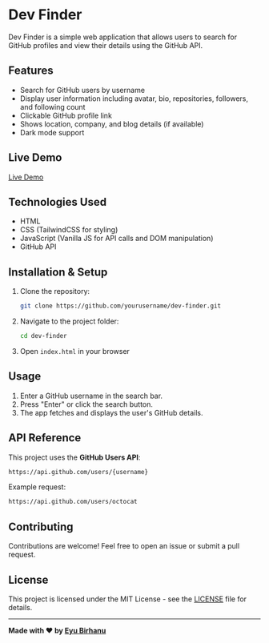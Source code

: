 # Dev Finder

Dev Finder is a simple web application that allows users to search for GitHub profiles and view their details using the GitHub API.

## Features

- Search for GitHub users by username
- Display user information including avatar, bio, repositories, followers, and following count
- Clickable GitHub profile link
- Shows location, company, and blog details (if available)
- Dark mode support

## Live Demo

[Live Demo](https://eyu32.github.io/Dev-Finder/)

## Technologies Used

- HTML
- CSS (TailwindCSS for styling)
- JavaScript (Vanilla JS for API calls and DOM manipulation)
- GitHub API

## Installation & Setup

1. Clone the repository:
   ```bash
   git clone https://github.com/yourusername/dev-finder.git
   ```
2. Navigate to the project folder:
   ```bash
   cd dev-finder
   ```
3. Open `index.html` in your browser

## Usage

1. Enter a GitHub username in the search bar.
2. Press "Enter" or click the search button.
3. The app fetches and displays the user's GitHub details.

## API Reference

This project uses the **GitHub Users API**:
```bash
https://api.github.com/users/{username}
```
Example request:
```bash
https://api.github.com/users/octocat
```

## Contributing

Contributions are welcome! Feel free to open an issue or submit a pull request.

## License

This project is licensed under the MIT License - see the [LICENSE](LICENSE) file for details.

---

**Made with ❤️ by [Eyu Birhanu](https://github.com/eyu32)**

